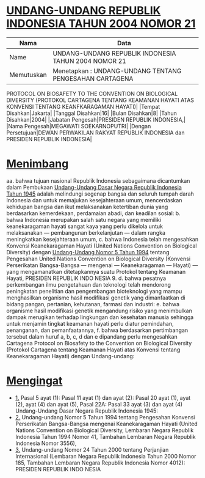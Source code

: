 # [UNDANG-UNDANG REPUBLIK INDONESIA TAHUN 2004 NOMOR 21](http://example.org/legal/document/uu/2004/21)

| Nama | Data |
| ------ | ----- |
|Name|UNDANG-UNDANG REPUBLIK INDONESIA TAHUN 2004 NOMOR 21|
|Memutuskan|Menetapkan : UNDANG-UNDANG TENTANG PENGESAHAN CARTAGENA
PROTOCOL ON BIOSAFETY TO THE CONVENTION ON BIOLOGICAL
DIVERSITY (PROTOKOL CARTAGENA TENTANG KEAMANAN
HAYATI ATAS KONVENSI TENTANG KEANFKARAGAMAN
HAYATI)|
|Tempat Disahkan|Jakarta|
|Tanggal Disahkan|16|
|Bulan Disahkan|8|
|Tahun Disahkan|2004|
|Jabatan Pengesah|PRESIDEN REPUBLIK INDONESIA,|
|Nama Pengesah|MEGAWATI SOEKARNOPUTRI|
|Dengan Persetujuan|DEWAN PERWAKILAN RAKYAT REPUBLIK INDONESIA
dan
PRESIDEN REPUBLIK INDONESIA|
# [Menimbang](http://example.org/legal/document/uu/2004/21/menimbang)
aa. bahwa tujuan nasional Republik Indonesia sebagaimana dicantumkan dalam Pembukaan [Undang-Undang Dasar Negara Republik Indonesia Tahun 1945](http://example.org/legal/document/uu) adalah melindungi segenap bangsa dan seluruh tumpah darah Indonesia dan untuk memajukan kesejahteraan umum, mencerdaskan kehidupan bangsa dan ikut melaksanakan ketertiban dunia yang berdasarkan kemerdekaan, perdamaian abadi, dan keadilan sosial: b. bahwa Indonesia merupakan salah satu negara yang memiliki keanekaragaman hayati sangat kaya yang perlu dikelola untuk melaksanakan — pembangunan berkelanjutan — dalam rangka meningkatkan kesejahteraan umum, c. bahwa Indonesia telah mengesahkan Konvensi Keanekaragaman Hayati (United Nations Convention on Biological Diversity) dengan [Undang-Undang Nomor 5 Tahun 1994](http://example.org/legal/document/uu/1994/5) tentang Pengesahan United Nations Convention on Biological Diversity (Konvensi Perserikatan Bangsa-Bangsa — mengenai — Keanekaragaman — Hayati) — yang mengamanatkan ditetapkannya suatu Protokol tentang Keamanan Hayati, PRESIDEN REPUBLIK INDO NESIA 9. d. bahwa pesatnya perkembangan ilmu pengetahuan dan teknologi telah mendorong peningkatan penelitian dan pengembangan bioteknologi yang mampu menghasilkan organisme hasil modifikasi genetik yang dimanfaatkan di bidang pangan, pertanian, kehutanan, farmasi dan industri: e. bahwa organisme hasil modifikasi genetik mengandung risiko yang menimbulkan dampak merugikan terhadap lingkungan dan kesehatan manusia sehingga untuk menjamin tingkat keamanan hayati perlu diatur pemindahan, penanganan, dan pemanfaatannya, f. bahwa berdasarkan pertimbangan tersebut dalam huruf a, b, c, d dan e dipandang perlu mengesahkan Cartagena Protocol on Biosafety to the Convention on Biological Diversity (Protokol Cartagena tentang Keamanan Hayati atas Konvensi tentang Keanekaragaman Hayati) dengan Undang-undang:
# [Mengingat](http://example.org/legal/document/uu/2004/21/mengingat)

* [1.](http://example.org/legal/document/uu/2004/21/mengingat/point/0001) Pasal 5 ayat (1): Pasal 11 ayat (1) dan ayat (2): Pasal 20 ayat (1), ayat (2), ayat (4) dan ayat (5), Pasal 22A: Pasal 33 ayat (3) dan ayat (4) Undang-Undang Dasar Negara Republik Indonesia 1945:
* [2.](http://example.org/legal/document/uu/2004/21/mengingat/point/0002) Undang-undang Nomor 5 Tahun 1994 tentang Pengesahan Konvensi Perserikatan Bangsa-Bangsa mengenai Keanekaragaman Hayati (United Nations Convention on Biological Diversity, Lembaran Negara Republik Indonesia Tahun 1994 Nomor 41, Tambahan Lembaran Negara Republik Indonesia Nomor 3556),
* [3.](http://example.org/legal/document/uu/2004/21/mengingat/point/0003) Undang-undang Nomor 24 Tahun 2000 tentang Perjanjian Internasional (Lembaran Negara Republik Indonesia Tahun 2000 Nomor 185, Tambahan Lembaran Negara Republik Indonesia Nomor 4012): PRESIDEN REPUBLIK INDO NESIA